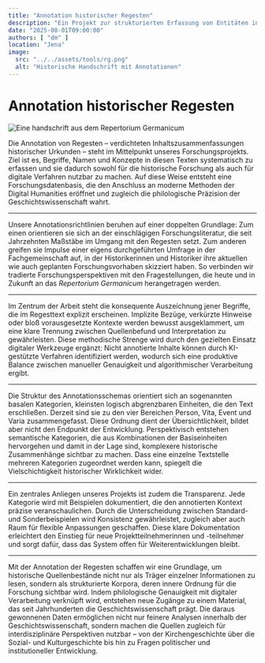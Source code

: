 ```yaml
---
title: "Annotation historischer Regesten"
description: "Ein Projekt zur strukturierten Erfassung von Entitäten in historischen Quellen."
date: "2025-08-01T09:00:00"
authors: [ "dm" ]
location: "Jena"
image:
  src: "../../assets/tools/rg.png"
  alt: "Historische Handschrift mit Annotationen"
---
```


# Annotation historischer Regesten

![Eine handschrift aus dem Repertorium Germanicum](../../assets/tools/rg.png)

Die Annotation von Regesten – verdichteten Inhaltszusammenfassungen historischer Urkunden – steht im Mittelpunkt unseres
Forschungsprojekts. Ziel ist es, Begriffe, Namen und Konzepte in diesen Texten systematisch zu erfassen und sie dadurch
sowohl für die historische Forschung als auch für digitale Verfahren nutzbar zu machen. Auf diese Weise entsteht eine
Forschungsdatenbasis, die den Anschluss an moderne Methoden der Digital Humanities eröffnet und zugleich die
philologische Präzision der Geschichtswissenschaft wahrt.

---

Unsere Annotationsrichtlinien beruhen auf einer doppelten Grundlage: Zum einen orientieren sie sich an der einschlägigen
Forschungsliteratur, die seit Jahrzehnten Maßstäbe im Umgang mit den Regesten setzt. Zum anderen greifen sie Impulse
einer eigens durchgeführten Umfrage in der Fachgemeinschaft auf, in der Historikerinnen und Historiker ihre aktuellen
wie auch geplanten Forschungsvorhaben skizziert haben. So verbinden wir tradierte Forschungsperspektiven mit den
Fragestellungen, die heute und in Zukunft an das *Repertorium Germanicum* herangetragen werden.

---

Im Zentrum der Arbeit steht die konsequente Auszeichnung jener Begriffe, die im Regesttext explizit erscheinen.
Implizite Bezüge, verkürzte Hinweise oder bloß vorausgesetzte Kontexte werden bewusst ausgeklammert, um eine klare
Trennung zwischen Quellenbefund und Interpretation zu gewährleisten. Diese methodische Strenge wird durch den gezielten
Einsatz digitaler Werkzeuge ergänzt: Nicht annotierte Inhalte können durch KI-gestützte Verfahren identifiziert werden,
wodurch sich eine produktive Balance zwischen manueller Genauigkeit und algorithmischer Verarbeitung ergibt.

---

Die Struktur des Annotationsschemas orientiert sich an sogenannten basalen Kategorien, kleinsten logisch abgrenzbaren
Einheiten, die den Text erschließen. Derzeit sind sie zu den vier Bereichen Person, Vita, Event und Varia
zusammengefasst. Diese Ordnung dient der Übersichtlichkeit, bildet aber nicht den Endpunkt der Entwicklung.
Perspektivisch entstehen semantische Kategorien, die aus Kombinationen der Basiseinheiten hervorgehen und damit in der
Lage sind, komplexere historische Zusammenhänge sichtbar zu machen. Dass eine einzelne Textstelle mehreren Kategorien
zugeordnet werden kann, spiegelt die Vielschichtigkeit historischer Wirklichkeit wider.

---

Ein zentrales Anliegen unseres Projekts ist zudem die Transparenz. Jede Kategorie wird mit Beispielen dokumentiert, die
den annotierten Kontext präzise veranschaulichen. Durch die Unterscheidung zwischen Standard- und Sonderbeispielen wird
Konsistenz gewährleistet, zugleich aber auch Raum für flexible Anpassungen geschaffen. Diese klare Dokumentation
erleichtert den Einstieg für neue Projektteilnehmerinnen und -teilnehmer und sorgt dafür, dass das System offen für
Weiterentwicklungen bleibt.

---

Mit der Annotation der Regesten schaffen wir eine Grundlage, um historische Quellenbestände nicht nur als Träger
einzelner Informationen zu lesen, sondern als strukturierte Korpora, deren innere Ordnung für die Forschung sichtbar
wird. Indem philologische Genauigkeit mit digitaler Verarbeitung verknüpft wird, entstehen neue Zugänge zu einem
Material, das seit Jahrhunderten die Geschichtswissenschaft prägt. Die daraus gewonnenen Daten ermöglichen nicht nur
feinere Analysen innerhalb der Geschichtswissenschaft, sondern machen die Quellen zugleich für interdisziplinäre
Perspektiven nutzbar – von der Kirchengeschichte über die Sozial- und Kulturgeschichte bis hin zu Fragen politischer und
institutioneller Entwicklung.  
